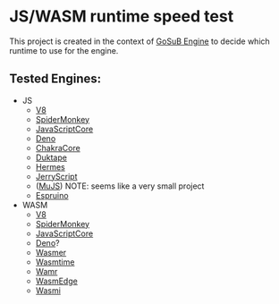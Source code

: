 # JS/WASM runtime speed test

This project is created in the context of [GoSuB Engine](https://github.com/gosub-browser/gosub-engine) to decide which
runtime to use for the engine.

## Tested Engines:

- JS
    - [V8](https://v8.dev/)
    - [SpiderMonkey](https://developer.mozilla.org/en-US/docs/Mozilla/Projects/SpiderMonkey)
    - [JavaScriptCore](https://developer.apple.com/documentation/javascriptcore)
    - [Deno](https://github.com/denoland/deno)
    - [ChakraCore](https://developer.apple.com/documentation/javascriptcore)
    - [Duktape](https://github.com/svaarala/duktape)
    - [Hermes](https://github.com/facebook/hermes)
    - [JerryScript](https://github.com/jerryscript-project/jerryscript)
    - ([MuJS](https://github.com/ccxvii/mujs)) NOTE: seems like a very small project
    - [Espruino](https://github.com/espruino/Espruino)
- WASM
    - [V8](https://v8.dev/)
    - [SpiderMonkey](https://developer.mozilla.org/en-US/docs/Mozilla/Projects/SpiderMonkey)
    - [JavaScriptCore](https://developer.apple.com/documentation/javascriptcore)
    - [Deno](https://github.com/denoland/deno)?
    - [Wasmer](https://github.com/wasmerio/wasmer)
    - [Wasmtime](https://github.com/bytecodealliance/wasmtime)
    - [Wamr](https://github.com/bytecodealliance/wasm-micro-runtime)
    - [WasmEdge](https://github.com/WasmEdge/WasmEdge)
    - [Wasmi](https://github.com/paritytech/wasmi)
